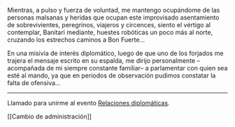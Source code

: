 Mientras, a pulso y fuerza de voluntad, me mantengo ocupándome de las personas malsanas y heridas que ocupan este improvisado asentamiento de sobrevivientes, peregrinos, viajeros y circences, siento el vértigo al contemplar, Banitari mediante, huestes robóticas un poco más al norte, cruzando los estrechos caminos a Bon Fuerte…

En una misivia de interés diplomático, luego de que uno de los forjados me trajera el mensaje escrito en su espalda, me dirijo personalmente –acompañada de mi siempre constante familiar– a parlamentar con quien sea esté al mando, ya que en periodos de observación pudimos constatar la falta de ofensiva…

---

Llamado para unirme al evento [Relaciones diplomáticas](../../!EVENTOS/Relaciones%20diplomáticas.md).

[[Cambio de administración]]